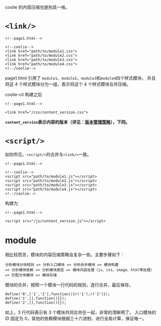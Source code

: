 coolie 的内容压缩也是别具一格。

# `<link/>`
```
<!--page1.html-->

<!--coolie-->
<link href="path/to/module1.css">
<link href="path/to/module2.css">
<link href="path/to/module3.css">
<link href="path/to/module4.css">
<!--/coolie-->
```

page1.html 引用了 `module1`、`module2`、`module3`和`module4`四个样式模块，
并且将这 4 个样式模块分为一组，表示将这个 4 个样式模块合并压缩。

coolie-cli 构建之后
```
<!--page1.html-->

<link href="/css/content_version.css">
```


**`content_version`表示内容的版本（详见：[版本管理策略](./version-management.md)），下同。**



# `<script/>`
如你所见，`<script/>`的合并与`<link/>`一致。
```
<!--page1.html-->

<!--coolie-->
<script src="path/to/module1.js"></script>
<script src="path/to/module2.js"></script>
<script src="path/to/module3.js"></script>
<script src="path/to/module4.js"></script>
<!--/coolie-->
```

构建为

```
<!--page1.html-->

<script src="/js/content_version.js"></script>
```



# module
相比较而言，模块的内容压缩策略会复杂一些。主要步骤如下：
```
分析模块分块规则 => 分析入口模块 => 分析异步模块 => 模块构建
=> 分析模块依赖 => 分析模块类型 => 模块内容处理（js、css、image、html等处理）
=> 匹配分块模块 => 模块存储
```

模块的合并，按照一个模块一行代码的规则，逐行合并，最后保存。

```
define('0',['1','2'],function(){r('1');r('2')});
define('1',[],function(){});
define('2',[],function(){});
```

如上，3 行代码表示有 3 个模块共同合并在一起，非常的清晰明了。
入口模块的 ID 固定为 0，其他的依赖模块根据三十六进制，进行全局计算，保证唯一。




